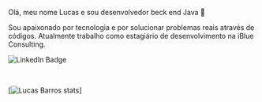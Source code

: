 Olá, meu nome Lucas e sou desenvolvedor beck end Java 👋

Sou apaixonado por tecnologia e por solucionar problemas reais através de códigos. Atualmente trabalho como estagiário de desenvolvimento na iBlue Consulting.<br>

![LinkedIn Badge](https://img.shields.io/badge/Lucas-0077B5?style=for-the-badge&logo=linkedin&logoColor=white)

<br>

[![Lucas Barros stats](https://github-readme-stats.vercel.app/api?username=lucasbezq&show_icons=true&theme=radical)]

